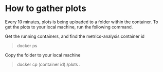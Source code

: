 # How to gather plots

Every 10 minutes, plots is being uploaded to a folder within the container. To get the plots to your local machine, run the following command.

Get the running containers, and find the metrics-analysis container id
> docker ps

Copy the folder to your local machine
> docker cp (container id):/plots .
